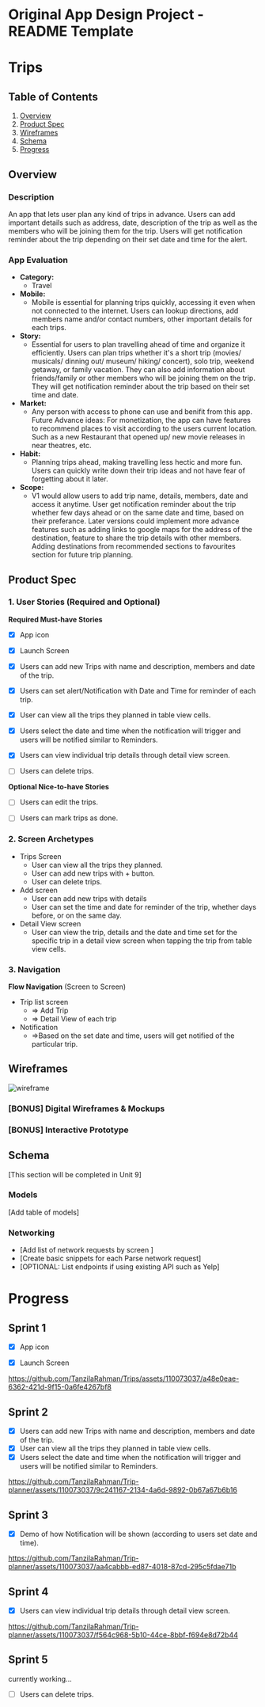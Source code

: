 Original App Design Project - README Template
===

# Trips

## Table of Contents

1. [Overview](#Overview)
2. [Product Spec](#Product-Spec)
3. [Wireframes](#Wireframes)
4. [Schema](#Schema)
5. [Progress](#Progress)

## Overview

### Description

An app that lets user plan any kind of trips in advance. Users can add important details such as address, date, description of the trip as well as the members who will be joining them for the trip. Users will get notification reminder about the trip depending on their set date and time for the alert. 

### App Evaluation

- **Category:** 
    - Travel
- **Mobile:**
    - Mobile is essential for planning trips quickly, accessing it even when not connected to the internet. Users can lookup directions, add members name and/or contact numbers, other important details for each trips.
- **Story:**
    - Essential for users to plan travelling ahead of time and organize it efficiently. Users can plan trips whether it's a short trip (movies/ musicals/ dinning out/ museum/ hiking/ concert), solo trip, weekend getaway, or family vacation. They can also add information about friends/family or other members who will be joining them on the trip. They will get notification reminder about the trip based on their set time and date.  
- **Market:**
    - Any person with access to phone can use and benifit from this app. Future Advance ideas: For monetization, the app can have features to recommend places to visit according to the users current location. Such as a new Restaurant that opened up/ new movie releases in near theatres, etc.
- **Habit:**
    - Planning trips ahead, making travelling less hectic and more fun. Users can quickly write down their trip ideas and not have fear of forgetting about it later.
- **Scope:**
    - V1 would allow users to add trip name, details, members, date and access it anytime. User get notification reminder about the trip whether few days ahead or on the same date and time, based on their preferance. Later versions could implement more advance features such as adding links to google maps for the address of the destination, feature to share the trip details with other members. Adding destinations from recommended sections to favourites section for future trip planning. 


## Product Spec

### 1. User Stories (Required and Optional)

**Required Must-have Stories**
- [x] App icon
- [x] Launch Screen
- [x] Users can add new Trips with name and description, members and date of the trip.
- [x] Users can set alert/Notification with Date and Time for reminder of each trip.
- [x] User can view all the trips they planned in table view cells. 
- [x] Users select the date and time when the notification will trigger and users will be notified similar to Reminders. 
- [x] Users can view individual trip details through detail view screen. 
- [ ] Users can delete trips.


**Optional Nice-to-have Stories**

- [ ] Users can edit the trips.
- [ ] Users can mark trips as done.


### 2. Screen Archetypes

- Trips Screen
    - User can view all the trips they planned.
    - User can add new trips with + button.
    - User can delete trips. 
- Add screen 
    -  User can add new trips with details
    -  User can set the time and date for reminder of the trip, whether days before, or on the same day. 
- Detail View screen
    - User can view the trip, details and the date and time set for the specific trip in a detail view screen when tapping the trip from table view cells. 

### 3. Navigation


**Flow Navigation** (Screen to Screen)

- Trip list screen
  - => Add Trip
  - => Detail View of each trip
- Notification
  - =>Based on the set date and time, users will get notified of the particular trip. 


## Wireframes

![wireframe](https://github.com/TanzilaRahman/Trip-planner/assets/110073037/2d0a2c47-ad3d-4343-8dcc-3ecb1d4a18fc)


### [BONUS] Digital Wireframes & Mockups

### [BONUS] Interactive Prototype

## Schema 

[This section will be completed in Unit 9]

### Models

[Add table of models]


### Networking

- [Add list of network requests by screen ]
- [Create basic snippets for each Parse network request]
- [OPTIONAL: List endpoints if using existing API such as Yelp]

# Progress
## Sprint 1

- [x] App icon
- [x] Launch Screen



https://github.com/TanzilaRahman/Trips/assets/110073037/a48e0eae-6362-421d-9f15-0a6fe4267bf8




## Sprint 2
- [x] Users can add new Trips with name and description, members and date of the trip.
- [x] User can view all the trips they planned in table view cells. 
- [x] Users select the date and time when the notification will trigger and users will be notified similar to Reminders. 

https://github.com/TanzilaRahman/Trip-planner/assets/110073037/9c241167-2134-4a6d-9892-0b67a67b6b16


## Sprint 3
- [x] Demo of how Notification will be shown (according to users set date and time).


https://github.com/TanzilaRahman/Trip-planner/assets/110073037/aa4cabbb-ed87-4018-87cd-295c5fdae71b



## Sprint 4
- [x] Users can view individual trip details through detail view screen. 




https://github.com/TanzilaRahman/Trip-planner/assets/110073037/f564c968-5b10-44ce-8bbf-f694e8d72b44



## Sprint 5 
currently working...
- [ ] Users can delete trips.

